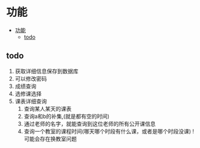 # 功能

- [功能](#功能)
  - [todo](#todo)

## todo

1. 获取详细信息保存到数据库
2. 可以修改密码
3. 成绩查询
4. 选修课选择
5. 课表详细查询
   1. 查询某人某天的课表
   2. 查询a和b的补集,(就是都有空的时间)
   3. 通过老师的名字，就能查询到这位老师的所有公开课信息
   4. 查询一个教室的课程时间(哪天哪个时段有什么课，或者是哪个时段没课) ! 可能会存在换教室问题
